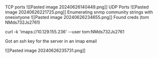 TCP ports
![[Pasted image 20240626140449.png]]
UDP Ports
![[Pasted image 20240626221725.png]]
Enumerating snmp community strings with onesixtyone
![[Pasted image 20240626234655.png]]
Found creds (tom NMds732Js2761)


curl -k 'imaps://10.129.155.236' --user tom:NMds732Js2761

Got an ssh key for the server in an imap email

![[Pasted image 20240626235731.png]]